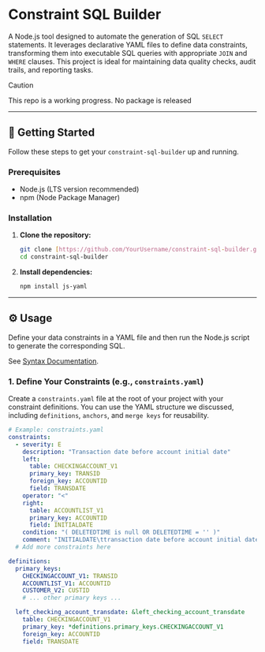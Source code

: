 # Constraint SQL Builder

A Node.js tool designed to automate the generation of SQL `SELECT` statements. It leverages declarative YAML files to define data constraints, transforming them into executable SQL queries with appropriate `JOIN` and `WHERE` clauses. This project is ideal for maintaining data quality checks, audit trails, and reporting tasks.

> [!CAUTION]
> This repo is a working progress.
> No package is released

---

## 🚀 Getting Started

Follow these steps to get your `constraint-sql-builder` up and running.

### Prerequisites

* Node.js (LTS version recommended)
* npm (Node Package Manager)

### Installation

1.  **Clone the repository:**
    ```bash
    git clone [https://github.com/YourUsername/constraint-sql-builder.git](https://github.com/YourUsername/constraint-sql-builder.git)
    cd constraint-sql-builder
    ```
2.  **Install dependencies:**
    ```bash
    npm install js-yaml
    ```

---

## ⚙️ Usage

Define your data constraints in a YAML file and then run the Node.js script to generate the corresponding SQL.

See [Syntax Documentation](https://github.com/wolfsolver/constraint-sql-builder/wiki).

### 1. Define Your Constraints (e.g., `constraints.yaml`)

Create a `constraints.yaml` file at the root of your project with your constraint definitions. You can use the YAML structure we discussed, including `definitions`, `anchors`, and `merge keys` for reusability.

```yaml
# Example: constraints.yaml
constraints:
  - severity: E
    description: "Transaction date before account initial date"
    left:
      table: CHECKINGACCOUNT_V1
      primary_key: TRANSID
      foreign_key: ACCOUNTID
      field: TRANSDATE
    operator: "<"
    right:
      table: ACCOUNTLIST_V1
      primary_key: ACCOUNTID
      field: INITIALDATE
    condition: "( DELETEDTIME is null OR DELETEDTIME = '' )"
    comment: "INITIALDATE\ttransaction date before account initial date"
  # Add more constraints here

definitions:
  primary_keys:
    CHECKINGACCOUNT_V1: TRANSID
    ACCOUNTLIST_V1: ACCOUNTID
    CUSTOMER_V2: CUSTID
    # ... other primary keys ...

  left_checking_account_transdate: &left_checking_account_transdate
    table: CHECKINGACCOUNT_V1
    primary_key: *definitions.primary_keys.CHECKINGACCOUNT_V1
    foreign_key: ACCOUNTID
    field: TRANSDATE

